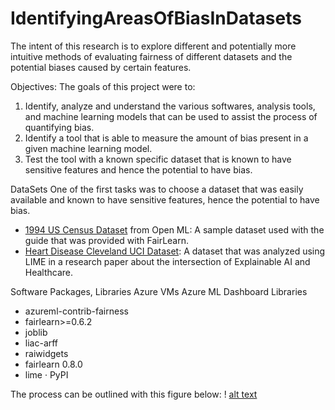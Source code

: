 # IdentifyingAreasOfBiasInDatasets
The intent of this research is to explore different and potentially more intuitive methods of evaluating fairness of different datasets and the potential biases caused by certain features. 

Objectives:
The goals of this project were to:
1. Identify, analyze and understand the various softwares, analysis tools, and machine
learning models that can be used to assist the process of quantifying bias.
2. Identify a tool that is able to measure the amount of bias present in a given machine
learning model.
3. Test the tool with a known specific dataset that is known to have sensitive features and
hence the potential to have bias.

DataSets
One of the first tasks was to choose a dataset that was easily available and known to have
sensitive features, hence the potential to have bias.
* [1994 US Census Dataset](https://www.openml.org/search?type=data&sort=runs&id=1590&status=active) from Open ML: A sample dataset used with the guide that was
provided with FairLearn.
* [Heart Disease Cleveland UCI Dataset](https://www.kaggle.com/datasets/cherngs/heart-disease-cleveland-uci?resource=download): A dataset that was analyzed using LIME in a
research paper about the intersection of Explainable AI and Healthcare.

Software Packages, Libraries
Azure VMs
Azure ML Dashboard
Libraries
* azureml-contrib-fairness
* fairlearn&gt;=0.6.2
* joblib
* liac-arff
* raiwidgets
* fairlearn 0.8.0
* lime · PyPI

The process can be outlined with this figure below: ! [alt text](https://github.com/arthakar/IdentifyingAreasOfBiasInDatasets/tree/main/visuals/ProcessOfAssessingDatasetsFairness.png)


